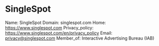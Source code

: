 
# SingleSpot

Name: SingleSpot
Domain: singlespot.com
Home: https://www.singlespot.com
Privacy_policy: https://www.singlespot.com/en/privacy_policy
Email: privacy@singlespot.com
Member_of: Interactive Advertising Bureau (IAB)
